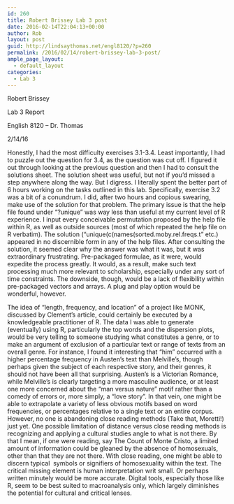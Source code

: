 ```yaml
---
id: 260
title: Robert Brissey Lab 3 post
date: 2016-02-14T22:04:13+00:00
author: Rob
layout: post
guid: http://lindsaythomas.net/engl8120/?p=260
permalink: /2016/02/14/robert-brissey-lab-3-post/
ample_page_layout:
  - default_layout
categories:
  - Lab 3
---
```

Robert Brissey
  
Lab 3 Report
  
English 8120 – Dr. Thomas
  
2/14/16

Honestly, I had the most difficulty exercises 3.1-3.4. Least importantly, I had to puzzle out the question for 3.4, as the question was cut off. I figured it out through looking at the previous question and then I had to consult the solutions sheet. The solution sheet was useful, but not if you’d missed a step anywhere along the way. But I digress. I literally spent the better part of 6 hours working on the tasks outlined in this lab. Specifically, exercise 3.2 was a bit of a conundrum. I did, after two hours and copious swearing, make use of the solution for that problem. The primary issue is that the help file found under “?unique” was way less than useful at my current level of R experience. I input every conceivable permutation proposed by the help file within R, as well as outside sources (most of which repeated the help file on R verbatim). The solution (“unique(c(names(sorted.moby.rel.freqs.t” etc.) appeared in no discernible form in any of the help files. After consulting the solution, it seemed clear why the answer was what it was, but it was extraordinary frustrating. Pre-packaged formulae, as it were, would expedite the process greatly. It would, as a result, make such text processing much more relevant to scholarship, especially under any sort of time constraints. The downside, though, would be a lack of flexibility within pre-packaged vectors and arrays. A plug and play option would be wonderful, however.
  
The idea of “length, frequency, and location” of a project like MONK, discussed by Clement’s article, could certainly be executed by a knowledgeable practitioner of R. The data I was able to generate (eventually) using R, particularly the top words and the dispersion plots, would be very telling to someone studying what constitutes a genre, or to make an argument of exclusion of a particular text or range of texts from an overall genre. For instance, I found it interesting that “him” occurred with a higher percentage frequency in Austen’s text than Melville’s, though perhaps given the subject of each respective story, and their genres, it should not have been all that surprising. Austen’s is a Victorian Romance, while Melville’s is clearly targeting a more masculine audience, or at least one more concerned about the “man versus nature” motif rather than a comedy of errors or, more simply, a “love story”. In that vein, one might be able to extrapolate a variety of less obvious motifs based on word frequencies, or percentages relative to a single text or an entire corpus. However, no one is abandoning close reading methods (Take that, Moretti!) just yet. One possible limitation of distance versus close reading methods is recognizing and applying a cultural studies angle to what is not there. By that I mean, if one were reading, say The Count of Monte Cristo, a limited amount of information could be gleaned by the absence of homosexuals, other than that they are not there. With close reading, one might be able to discern typical  symbols or signifiers of homosexuality within the text. The critical missing element is human interpretation writ small. Or perhaps written minutely would be more accurate. Digital tools, especially those like R, seem to be best suited to macroanalysis only, which largely diminishes the potential for cultural and critical lenses.